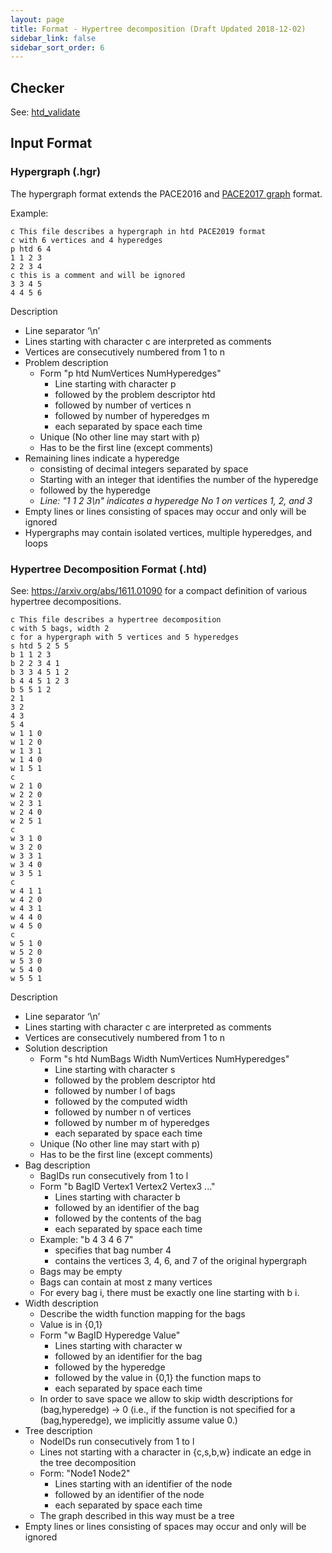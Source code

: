 ```yaml
---
layout: page
title: Format - Hypertree decomposition (Draft Updated 2018-12-02)
sidebar_link: false
sidebar_sort_order: 6
---
```


## Checker
See: [htd_validate](https://github.com/daajoe/htd_validate/tree/pace2019)

## Input Format

### Hypergraph (.hgr)

The hypergraph format extends the PACE2016 and [PACE2017 graph](/2017/treewidth/) format.

Example:

```AsciiDoc
c This file describes a hypergraph in htd PACE2019 format
c with 6 vertices and 4 hyperedges
p htd 6 4
1 1 2 3
2 2 3 4
c this is a comment and will be ignored
3 3 4 5
4 4 5 6
```
Description
* Line separator ‘\n’
* Lines starting with character c are interpreted as comments
* Vertices are consecutively numbered from 1 to n
* Problem description
  * Form "p htd NumVertices NumHyperedges"
    * Line starting with character p 
    * followed by the problem descriptor htd 
    * followed by number of vertices n
    * followed by number of hyperedges m
    * each separated by space each time
  * Unique (No other line may start with p)
  * Has to be the first line (except comments)
* Remaining lines indicate a hyperedge
  * consisting of decimal integers separated by space
  * Starting with an integer that identifies the number of the hyperedge
  * followed by the hyperedge
  * _Line: "1 1 2 3\n" indicates a hyperedge No 1 on vertices 1, 2, and 3_
* Empty lines or lines consisting of spaces may occur and only will be ignored  
* Hypergraphs may contain isolated vertices, multiple hyperedges, and loops


### Hypertree Decomposition Format (.htd)

See: https://arxiv.org/abs/1611.01090 for a compact definition of various hypertree decompositions.

```AsciiDoc
c This file describes a hypertree decomposition
c with 5 bags, width 2 
c for a hypergraph with 5 vertices and 5 hyperedges
s htd 5 2 5 5
b 1 1 2 3
b 2 2 3 4 1
b 3 3 4 5 1 2
b 4 4 5 1 2 3
b 5 5 1 2
2 1
3 2
4 3
5 4
w 1 1 0
w 1 2 0
w 1 3 1
w 1 4 0
w 1 5 1
c
w 2 1 0
w 2 2 0
w 2 3 1
w 2 4 0
w 2 5 1
c
w 3 1 0
w 3 2 0
w 3 3 1
w 3 4 0
w 3 5 1
c
w 4 1 1
w 4 2 0
w 4 3 1
w 4 4 0
w 4 5 0
c
w 5 1 0
w 5 2 0
w 5 3 0
w 5 4 0
w 5 5 1
```

Description
* Line separator ‘\n’
* Lines starting with character c are interpreted as comments
* Vertices are consecutively numbered from 1 to n
* Solution description
  * Form "s htd NumBags Width NumVertices NumHyperedges"
    * Line starting with character s
    * followed by the problem descriptor htd
    * followed by number l of bags
    * followed by the computed width
    * followed by number n of vertices
    * followed by number m of hyperedges
    * each separated by space each time
  * Unique (No other line may start with p)
  * Has to be the first line (except comments)
* Bag description
  * BagIDs run consecutively from 1 to l
  * Form "b BagID Vertex1 Vertex2 Vertex3 ..."
    * Lines starting with character b
    * followed by an identifier of the bag
    * followed by the contents of the bag
    * each separated by space each time
  * Example: "b 4 3 4 6 7"
    * specifies that bag number 4 
    * contains the vertices 3, 4, 6, and 7 of the original hypergraph
  * Bags may be empty
  * Bags can contain at most z many vertices
  * For every bag i, there must be exactly one line starting with b i. 
* Width description
  * Describe the width function mapping for the bags
  * Value is in {0,1}
  * Form "w BagID Hyperedge Value"
    * Lines starting with character w
    * followed by an identifier for the bag
    * followed by the hyperedge
    * followed by the value in {0,1} the function maps to 
    * each separated by space each time
  * In order to save space we allow to skip width descriptions for (bag,hyperedge) -> 0 (i.e., if the function is not specified for a (bag,hyperedge), we implicitly assume value 0.)
* Tree description
  * NodeIDs run consecutively from 1 to l
  * Lines not starting with a character in {c,s,b,w} indicate an edge in the tree decomposition
  * Form: "Node1 Node2"
    * Lines starting with an identifier of the node
    * followed by an identifier of the node
    * each separated by space each time
  * The graph described in this way must be a tree
* Empty lines or lines consisting of spaces may occur and only will be ignored  
